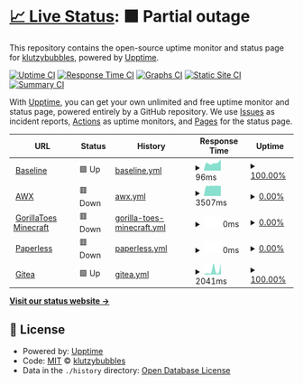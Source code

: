 # [📈 Live Status](https://status.klutzybubbles.me): <!--live status--> **🟧 Partial outage**

This repository contains the open-source uptime monitor and status page for [klutzybubbles](https://status.klutzybubbles.me), powered by [Upptime](https://github.com/upptime/upptime).

[![Uptime CI](https://github.com/klutzybubbles/klutzybubbles-status/workflows/Uptime%20CI/badge.svg)](https://github.com/klutzybubbles/klutzybubbles-status/actions?query=workflow%3A%22Uptime+CI%22)
[![Response Time CI](https://github.com/klutzybubbles/klutzybubbles-status/workflows/Response%20Time%20CI/badge.svg)](https://github.com/klutzybubbles/klutzybubbles-status/actions?query=workflow%3A%22Response+Time+CI%22)
[![Graphs CI](https://github.com/klutzybubbles/klutzybubbles-status/workflows/Graphs%20CI/badge.svg)](https://github.com/klutzybubbles/klutzybubbles-status/actions?query=workflow%3A%22Graphs+CI%22)
[![Static Site CI](https://github.com/klutzybubbles/klutzybubbles-status/workflows/Static%20Site%20CI/badge.svg)](https://github.com/klutzybubbles/klutzybubbles-status/actions?query=workflow%3A%22Static+Site+CI%22)
[![Summary CI](https://github.com/klutzybubbles/klutzybubbles-status/workflows/Summary%20CI/badge.svg)](https://github.com/klutzybubbles/klutzybubbles-status/actions?query=workflow%3A%22Summary+CI%22)

With [Upptime](https://upptime.js.org), you can get your own unlimited and free uptime monitor and status page, powered entirely by a GitHub repository. We use [Issues](https://github.com/klutzybubbles/klutzybubbles-status/issues) as incident reports, [Actions](https://github.com/klutzybubbles/klutzybubbles-status/actions) as uptime monitors, and [Pages](https://status.klutzybubbles.me) for the status page.

<!--start: status pages-->
<!-- This summary is generated by Upptime (https://github.com/upptime/upptime) -->
<!-- Do not edit this manually, your changes will be overwritten -->
<!-- prettier-ignore -->
| URL | Status | History | Response Time | Uptime |
| --- | ------ | ------- | ------------- | ------ |
| <img alt="" src="https://icons.duckduckgo.com/ip3/www.google.com.ico" height="13"> [Baseline](https://www.google.com) | 🟩 Up | [baseline.yml](https://github.com/KlutzyBubbles/klutzybubbles-status/commits/HEAD/history/baseline.yml) | <details><summary><img alt="Response time graph" src="./graphs/baseline/response-time-week.png" height="20"> 96ms</summary><br><a href="https://status.klutzybubbles.me/history/baseline"><img alt="Response time 104" src="https://img.shields.io/endpoint?url=https%3A%2F%2Fraw.githubusercontent.com%2FKlutzyBubbles%2Fklutzybubbles-status%2FHEAD%2Fapi%2Fbaseline%2Fresponse-time.json"></a><br><a href="https://status.klutzybubbles.me/history/baseline"><img alt="24-hour response time 102" src="https://img.shields.io/endpoint?url=https%3A%2F%2Fraw.githubusercontent.com%2FKlutzyBubbles%2Fklutzybubbles-status%2FHEAD%2Fapi%2Fbaseline%2Fresponse-time-day.json"></a><br><a href="https://status.klutzybubbles.me/history/baseline"><img alt="7-day response time 96" src="https://img.shields.io/endpoint?url=https%3A%2F%2Fraw.githubusercontent.com%2FKlutzyBubbles%2Fklutzybubbles-status%2FHEAD%2Fapi%2Fbaseline%2Fresponse-time-week.json"></a><br><a href="https://status.klutzybubbles.me/history/baseline"><img alt="30-day response time 107" src="https://img.shields.io/endpoint?url=https%3A%2F%2Fraw.githubusercontent.com%2FKlutzyBubbles%2Fklutzybubbles-status%2FHEAD%2Fapi%2Fbaseline%2Fresponse-time-month.json"></a><br><a href="https://status.klutzybubbles.me/history/baseline"><img alt="1-year response time 103" src="https://img.shields.io/endpoint?url=https%3A%2F%2Fraw.githubusercontent.com%2FKlutzyBubbles%2Fklutzybubbles-status%2FHEAD%2Fapi%2Fbaseline%2Fresponse-time-year.json"></a></details> | <details><summary><a href="https://status.klutzybubbles.me/history/baseline">100.00%</a></summary><a href="https://status.klutzybubbles.me/history/baseline"><img alt="All-time uptime 99.98%" src="https://img.shields.io/endpoint?url=https%3A%2F%2Fraw.githubusercontent.com%2FKlutzyBubbles%2Fklutzybubbles-status%2FHEAD%2Fapi%2Fbaseline%2Fuptime.json"></a><br><a href="https://status.klutzybubbles.me/history/baseline"><img alt="24-hour uptime 100.00%" src="https://img.shields.io/endpoint?url=https%3A%2F%2Fraw.githubusercontent.com%2FKlutzyBubbles%2Fklutzybubbles-status%2FHEAD%2Fapi%2Fbaseline%2Fuptime-day.json"></a><br><a href="https://status.klutzybubbles.me/history/baseline"><img alt="7-day uptime 100.00%" src="https://img.shields.io/endpoint?url=https%3A%2F%2Fraw.githubusercontent.com%2FKlutzyBubbles%2Fklutzybubbles-status%2FHEAD%2Fapi%2Fbaseline%2Fuptime-week.json"></a><br><a href="https://status.klutzybubbles.me/history/baseline"><img alt="30-day uptime 100.00%" src="https://img.shields.io/endpoint?url=https%3A%2F%2Fraw.githubusercontent.com%2FKlutzyBubbles%2Fklutzybubbles-status%2FHEAD%2Fapi%2Fbaseline%2Fuptime-month.json"></a><br><a href="https://status.klutzybubbles.me/history/baseline"><img alt="1-year uptime 99.98%" src="https://img.shields.io/endpoint?url=https%3A%2F%2Fraw.githubusercontent.com%2FKlutzyBubbles%2Fklutzybubbles-status%2FHEAD%2Fapi%2Fbaseline%2Fuptime-year.json"></a></details>
| <img alt="" src="https://icons.duckduckgo.com/ip3/awx.klutzybubbles.me.ico" height="13"> [AWX](http://awx.klutzybubbles.me) | 🟥 Down | [awx.yml](https://github.com/KlutzyBubbles/klutzybubbles-status/commits/HEAD/history/awx.yml) | <details><summary><img alt="Response time graph" src="./graphs/awx/response-time-week.png" height="20"> 3507ms</summary><br><a href="https://status.klutzybubbles.me/history/awx"><img alt="Response time 1258" src="https://img.shields.io/endpoint?url=https%3A%2F%2Fraw.githubusercontent.com%2FKlutzyBubbles%2Fklutzybubbles-status%2FHEAD%2Fapi%2Fawx%2Fresponse-time.json"></a><br><a href="https://status.klutzybubbles.me/history/awx"><img alt="24-hour response time 3401" src="https://img.shields.io/endpoint?url=https%3A%2F%2Fraw.githubusercontent.com%2FKlutzyBubbles%2Fklutzybubbles-status%2FHEAD%2Fapi%2Fawx%2Fresponse-time-day.json"></a><br><a href="https://status.klutzybubbles.me/history/awx"><img alt="7-day response time 3507" src="https://img.shields.io/endpoint?url=https%3A%2F%2Fraw.githubusercontent.com%2FKlutzyBubbles%2Fklutzybubbles-status%2FHEAD%2Fapi%2Fawx%2Fresponse-time-week.json"></a><br><a href="https://status.klutzybubbles.me/history/awx"><img alt="30-day response time 3134" src="https://img.shields.io/endpoint?url=https%3A%2F%2Fraw.githubusercontent.com%2FKlutzyBubbles%2Fklutzybubbles-status%2FHEAD%2Fapi%2Fawx%2Fresponse-time-month.json"></a><br><a href="https://status.klutzybubbles.me/history/awx"><img alt="1-year response time 1342" src="https://img.shields.io/endpoint?url=https%3A%2F%2Fraw.githubusercontent.com%2FKlutzyBubbles%2Fklutzybubbles-status%2FHEAD%2Fapi%2Fawx%2Fresponse-time-year.json"></a></details> | <details><summary><a href="https://status.klutzybubbles.me/history/awx">0.00%</a></summary><a href="https://status.klutzybubbles.me/history/awx"><img alt="All-time uptime 36.97%" src="https://img.shields.io/endpoint?url=https%3A%2F%2Fraw.githubusercontent.com%2FKlutzyBubbles%2Fklutzybubbles-status%2FHEAD%2Fapi%2Fawx%2Fuptime.json"></a><br><a href="https://status.klutzybubbles.me/history/awx"><img alt="24-hour uptime 0.00%" src="https://img.shields.io/endpoint?url=https%3A%2F%2Fraw.githubusercontent.com%2FKlutzyBubbles%2Fklutzybubbles-status%2FHEAD%2Fapi%2Fawx%2Fuptime-day.json"></a><br><a href="https://status.klutzybubbles.me/history/awx"><img alt="7-day uptime 0.00%" src="https://img.shields.io/endpoint?url=https%3A%2F%2Fraw.githubusercontent.com%2FKlutzyBubbles%2Fklutzybubbles-status%2FHEAD%2Fapi%2Fawx%2Fuptime-week.json"></a><br><a href="https://status.klutzybubbles.me/history/awx"><img alt="30-day uptime 0.00%" src="https://img.shields.io/endpoint?url=https%3A%2F%2Fraw.githubusercontent.com%2FKlutzyBubbles%2Fklutzybubbles-status%2FHEAD%2Fapi%2Fawx%2Fuptime-month.json"></a><br><a href="https://status.klutzybubbles.me/history/awx"><img alt="1-year uptime 46.07%" src="https://img.shields.io/endpoint?url=https%3A%2F%2Fraw.githubusercontent.com%2FKlutzyBubbles%2Fklutzybubbles-status%2FHEAD%2Fapi%2Fawx%2Fuptime-year.json"></a></details>
| <img alt="" src="https://icons.duckduckgo.com/ip3/mc.gorillatoes.net.ico" height="13"> [GorillaToes Minecraft](https://mc.gorillatoes.net) | 🟥 Down | [gorilla-toes-minecraft.yml](https://github.com/KlutzyBubbles/klutzybubbles-status/commits/HEAD/history/gorilla-toes-minecraft.yml) | <details><summary><img alt="Response time graph" src="./graphs/gorilla-toes-minecraft/response-time-week.png" height="20"> 0ms</summary><br><a href="https://status.klutzybubbles.me/history/gorilla-toes-minecraft"><img alt="Response time 0" src="https://img.shields.io/endpoint?url=https%3A%2F%2Fraw.githubusercontent.com%2FKlutzyBubbles%2Fklutzybubbles-status%2FHEAD%2Fapi%2Fgorilla-toes-minecraft%2Fresponse-time.json"></a><br><a href="https://status.klutzybubbles.me/history/gorilla-toes-minecraft"><img alt="24-hour response time 0" src="https://img.shields.io/endpoint?url=https%3A%2F%2Fraw.githubusercontent.com%2FKlutzyBubbles%2Fklutzybubbles-status%2FHEAD%2Fapi%2Fgorilla-toes-minecraft%2Fresponse-time-day.json"></a><br><a href="https://status.klutzybubbles.me/history/gorilla-toes-minecraft"><img alt="7-day response time 0" src="https://img.shields.io/endpoint?url=https%3A%2F%2Fraw.githubusercontent.com%2FKlutzyBubbles%2Fklutzybubbles-status%2FHEAD%2Fapi%2Fgorilla-toes-minecraft%2Fresponse-time-week.json"></a><br><a href="https://status.klutzybubbles.me/history/gorilla-toes-minecraft"><img alt="30-day response time 0" src="https://img.shields.io/endpoint?url=https%3A%2F%2Fraw.githubusercontent.com%2FKlutzyBubbles%2Fklutzybubbles-status%2FHEAD%2Fapi%2Fgorilla-toes-minecraft%2Fresponse-time-month.json"></a><br><a href="https://status.klutzybubbles.me/history/gorilla-toes-minecraft"><img alt="1-year response time 0" src="https://img.shields.io/endpoint?url=https%3A%2F%2Fraw.githubusercontent.com%2FKlutzyBubbles%2Fklutzybubbles-status%2FHEAD%2Fapi%2Fgorilla-toes-minecraft%2Fresponse-time-year.json"></a></details> | <details><summary><a href="https://status.klutzybubbles.me/history/gorilla-toes-minecraft">0.00%</a></summary><a href="https://status.klutzybubbles.me/history/gorilla-toes-minecraft"><img alt="All-time uptime 0.56%" src="https://img.shields.io/endpoint?url=https%3A%2F%2Fraw.githubusercontent.com%2FKlutzyBubbles%2Fklutzybubbles-status%2FHEAD%2Fapi%2Fgorilla-toes-minecraft%2Fuptime.json"></a><br><a href="https://status.klutzybubbles.me/history/gorilla-toes-minecraft"><img alt="24-hour uptime 0.00%" src="https://img.shields.io/endpoint?url=https%3A%2F%2Fraw.githubusercontent.com%2FKlutzyBubbles%2Fklutzybubbles-status%2FHEAD%2Fapi%2Fgorilla-toes-minecraft%2Fuptime-day.json"></a><br><a href="https://status.klutzybubbles.me/history/gorilla-toes-minecraft"><img alt="7-day uptime 0.00%" src="https://img.shields.io/endpoint?url=https%3A%2F%2Fraw.githubusercontent.com%2FKlutzyBubbles%2Fklutzybubbles-status%2FHEAD%2Fapi%2Fgorilla-toes-minecraft%2Fuptime-week.json"></a><br><a href="https://status.klutzybubbles.me/history/gorilla-toes-minecraft"><img alt="30-day uptime 0.00%" src="https://img.shields.io/endpoint?url=https%3A%2F%2Fraw.githubusercontent.com%2FKlutzyBubbles%2Fklutzybubbles-status%2FHEAD%2Fapi%2Fgorilla-toes-minecraft%2Fuptime-month.json"></a><br><a href="https://status.klutzybubbles.me/history/gorilla-toes-minecraft"><img alt="1-year uptime 0.00%" src="https://img.shields.io/endpoint?url=https%3A%2F%2Fraw.githubusercontent.com%2FKlutzyBubbles%2Fklutzybubbles-status%2FHEAD%2Fapi%2Fgorilla-toes-minecraft%2Fuptime-year.json"></a></details>
| <img alt="" src="https://icons.duckduckgo.com/ip3/paperless.klutzybubbles.me.ico" height="13"> [Paperless](https://paperless.klutzybubbles.me) | 🟥 Down | [paperless.yml](https://github.com/KlutzyBubbles/klutzybubbles-status/commits/HEAD/history/paperless.yml) | <details><summary><img alt="Response time graph" src="./graphs/paperless/response-time-week.png" height="20"> 0ms</summary><br><a href="https://status.klutzybubbles.me/history/paperless"><img alt="Response time 0" src="https://img.shields.io/endpoint?url=https%3A%2F%2Fraw.githubusercontent.com%2FKlutzyBubbles%2Fklutzybubbles-status%2FHEAD%2Fapi%2Fpaperless%2Fresponse-time.json"></a><br><a href="https://status.klutzybubbles.me/history/paperless"><img alt="24-hour response time 0" src="https://img.shields.io/endpoint?url=https%3A%2F%2Fraw.githubusercontent.com%2FKlutzyBubbles%2Fklutzybubbles-status%2FHEAD%2Fapi%2Fpaperless%2Fresponse-time-day.json"></a><br><a href="https://status.klutzybubbles.me/history/paperless"><img alt="7-day response time 0" src="https://img.shields.io/endpoint?url=https%3A%2F%2Fraw.githubusercontent.com%2FKlutzyBubbles%2Fklutzybubbles-status%2FHEAD%2Fapi%2Fpaperless%2Fresponse-time-week.json"></a><br><a href="https://status.klutzybubbles.me/history/paperless"><img alt="30-day response time 0" src="https://img.shields.io/endpoint?url=https%3A%2F%2Fraw.githubusercontent.com%2FKlutzyBubbles%2Fklutzybubbles-status%2FHEAD%2Fapi%2Fpaperless%2Fresponse-time-month.json"></a><br><a href="https://status.klutzybubbles.me/history/paperless"><img alt="1-year response time 0" src="https://img.shields.io/endpoint?url=https%3A%2F%2Fraw.githubusercontent.com%2FKlutzyBubbles%2Fklutzybubbles-status%2FHEAD%2Fapi%2Fpaperless%2Fresponse-time-year.json"></a></details> | <details><summary><a href="https://status.klutzybubbles.me/history/paperless">0.00%</a></summary><a href="https://status.klutzybubbles.me/history/paperless"><img alt="All-time uptime 0.00%" src="https://img.shields.io/endpoint?url=https%3A%2F%2Fraw.githubusercontent.com%2FKlutzyBubbles%2Fklutzybubbles-status%2FHEAD%2Fapi%2Fpaperless%2Fuptime.json"></a><br><a href="https://status.klutzybubbles.me/history/paperless"><img alt="24-hour uptime 0.00%" src="https://img.shields.io/endpoint?url=https%3A%2F%2Fraw.githubusercontent.com%2FKlutzyBubbles%2Fklutzybubbles-status%2FHEAD%2Fapi%2Fpaperless%2Fuptime-day.json"></a><br><a href="https://status.klutzybubbles.me/history/paperless"><img alt="7-day uptime 0.00%" src="https://img.shields.io/endpoint?url=https%3A%2F%2Fraw.githubusercontent.com%2FKlutzyBubbles%2Fklutzybubbles-status%2FHEAD%2Fapi%2Fpaperless%2Fuptime-week.json"></a><br><a href="https://status.klutzybubbles.me/history/paperless"><img alt="30-day uptime 0.00%" src="https://img.shields.io/endpoint?url=https%3A%2F%2Fraw.githubusercontent.com%2FKlutzyBubbles%2Fklutzybubbles-status%2FHEAD%2Fapi%2Fpaperless%2Fuptime-month.json"></a><br><a href="https://status.klutzybubbles.me/history/paperless"><img alt="1-year uptime 0.00%" src="https://img.shields.io/endpoint?url=https%3A%2F%2Fraw.githubusercontent.com%2FKlutzyBubbles%2Fklutzybubbles-status%2FHEAD%2Fapi%2Fpaperless%2Fuptime-year.json"></a></details>
| <img alt="" src="https://icons.duckduckgo.com/ip3/git.klutzybubbles.me.ico" height="13"> [Gitea](http://git.klutzybubbles.me) | 🟩 Up | [gitea.yml](https://github.com/KlutzyBubbles/klutzybubbles-status/commits/HEAD/history/gitea.yml) | <details><summary><img alt="Response time graph" src="./graphs/gitea/response-time-week.png" height="20"> 2041ms</summary><br><a href="https://status.klutzybubbles.me/history/gitea"><img alt="Response time 1583" src="https://img.shields.io/endpoint?url=https%3A%2F%2Fraw.githubusercontent.com%2FKlutzyBubbles%2Fklutzybubbles-status%2FHEAD%2Fapi%2Fgitea%2Fresponse-time.json"></a><br><a href="https://status.klutzybubbles.me/history/gitea"><img alt="24-hour response time 621" src="https://img.shields.io/endpoint?url=https%3A%2F%2Fraw.githubusercontent.com%2FKlutzyBubbles%2Fklutzybubbles-status%2FHEAD%2Fapi%2Fgitea%2Fresponse-time-day.json"></a><br><a href="https://status.klutzybubbles.me/history/gitea"><img alt="7-day response time 2041" src="https://img.shields.io/endpoint?url=https%3A%2F%2Fraw.githubusercontent.com%2FKlutzyBubbles%2Fklutzybubbles-status%2FHEAD%2Fapi%2Fgitea%2Fresponse-time-week.json"></a><br><a href="https://status.klutzybubbles.me/history/gitea"><img alt="30-day response time 1928" src="https://img.shields.io/endpoint?url=https%3A%2F%2Fraw.githubusercontent.com%2FKlutzyBubbles%2Fklutzybubbles-status%2FHEAD%2Fapi%2Fgitea%2Fresponse-time-month.json"></a><br><a href="https://status.klutzybubbles.me/history/gitea"><img alt="1-year response time 1588" src="https://img.shields.io/endpoint?url=https%3A%2F%2Fraw.githubusercontent.com%2FKlutzyBubbles%2Fklutzybubbles-status%2FHEAD%2Fapi%2Fgitea%2Fresponse-time-year.json"></a></details> | <details><summary><a href="https://status.klutzybubbles.me/history/gitea">100.00%</a></summary><a href="https://status.klutzybubbles.me/history/gitea"><img alt="All-time uptime 50.23%" src="https://img.shields.io/endpoint?url=https%3A%2F%2Fraw.githubusercontent.com%2FKlutzyBubbles%2Fklutzybubbles-status%2FHEAD%2Fapi%2Fgitea%2Fuptime.json"></a><br><a href="https://status.klutzybubbles.me/history/gitea"><img alt="24-hour uptime 100.00%" src="https://img.shields.io/endpoint?url=https%3A%2F%2Fraw.githubusercontent.com%2FKlutzyBubbles%2Fklutzybubbles-status%2FHEAD%2Fapi%2Fgitea%2Fuptime-day.json"></a><br><a href="https://status.klutzybubbles.me/history/gitea"><img alt="7-day uptime 100.00%" src="https://img.shields.io/endpoint?url=https%3A%2F%2Fraw.githubusercontent.com%2FKlutzyBubbles%2Fklutzybubbles-status%2FHEAD%2Fapi%2Fgitea%2Fuptime-week.json"></a><br><a href="https://status.klutzybubbles.me/history/gitea"><img alt="30-day uptime 100.00%" src="https://img.shields.io/endpoint?url=https%3A%2F%2Fraw.githubusercontent.com%2FKlutzyBubbles%2Fklutzybubbles-status%2FHEAD%2Fapi%2Fgitea%2Fuptime-month.json"></a><br><a href="https://status.klutzybubbles.me/history/gitea"><img alt="1-year uptime 74.99%" src="https://img.shields.io/endpoint?url=https%3A%2F%2Fraw.githubusercontent.com%2FKlutzyBubbles%2Fklutzybubbles-status%2FHEAD%2Fapi%2Fgitea%2Fuptime-year.json"></a></details>

<!--end: status pages-->

[**Visit our status website →**](https://status.klutzybubbles.me)

## 📄 License

- Powered by: [Upptime](https://github.com/upptime/upptime)
- Code: [MIT](./LICENSE) © [klutzybubbles](https://status.klutzybubbles.me)
- Data in the `./history` directory: [Open Database License](https://opendatacommons.org/licenses/odbl/1-0/)
